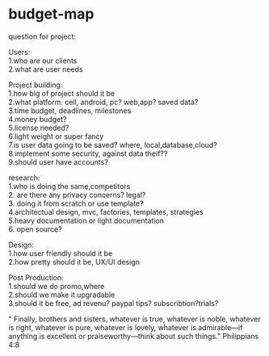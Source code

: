 # budget-map

question for project:  


Users:  
1.who are our clients  
2.what are user needs  

Project building:  
1.how big of project should it be  
2.what platform. cell, android, pc? web,app? saved data?   
3.time budget, deadlines, milestones  
4.money budget?  
5.license needed?  
6.light weight or super fancy  
7.is user data going to be saved? where, local,database,cloud?  
8.implement some security, against data theif??  
9.should user have accounts?  

research:  
1.who is doing the same,competitors  
2. are there any privacy concerns? legal?  
3. doing it from scratch or use template?  
4.architectual design, mvc, factories, templates, strategies  
5.heavy documentation or light documentation  
6. open source?  

Design:  
1.how user friendly should it be  
2.how pretty should it be, UX/UI design  

Post Production:  
1.should we do promo,where   
2.should we make it upgradable  
3.should it be free, ad revenu? paypal tips? subscribtion?trials?  

" Finally, brothers and sisters, whatever is true, whatever is noble, whatever is right, whatever is pure, whatever is lovely, whatever is admirable—if anything is excellent or praiseworthy—think about such things." Philippians 4:8

